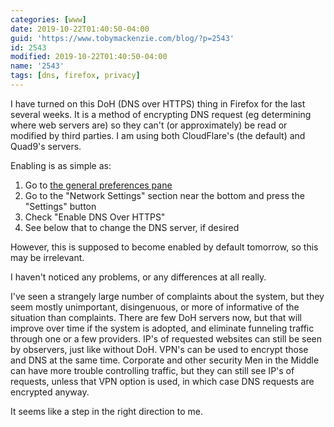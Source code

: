 ```yaml
---
categories: [www]
date: 2019-10-22T01:40:50-04:00
guid: 'https://www.tobymackenzie.com/blog/?p=2543'
id: 2543
modified: 2019-10-22T01:40:50-04:00
name: '2543'
tags: [dns, firefox, privacy]
---
```


I have turned on this DoH (DNS over HTTPS) thing in Firefox for the last several weeks.<!--more-->  It is a method of encrypting DNS request (eg determining where web servers are) so they can't (or approximately) be read or modified by third parties.  I am using both CloudFlare's (the default) and Quad9's servers.

Enabling is as simple as:

1. Go to [the general preferences pane](about:preferences#general)
2. Go to the "Network Settings" section near the bottom and press the "Settings" button
3. Check "Enable DNS Over HTTPS"
4. See below that to change the DNS server, if desired

However, this is supposed to become enabled by default tomorrow, so this may be irrelevant.

I haven't noticed any problems, or any differences at all really.

I've seen a strangely large number of complaints about the system, but they seem mostly unimportant, disingenuous, or more of informative of the situation than complaints.  There are few DoH servers now, but that will improve over time if the system is adopted, and eliminate funneling traffic through one or a few providers.  IP's of requested websites can still be seen by observers, just like without DoH.  VPN's can be used to encrypt those and DNS at the same time.  Corporate and other security Men in the Middle can have more trouble controlling traffic, but they can still see IP's of requests, unless that VPN option is used, in which case DNS requests are encrypted anyway.

It seems like a step in the right direction to me.
